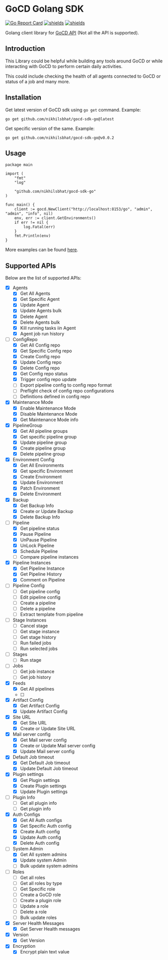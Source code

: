 # GoCD Golang SDK

[![Go Report Card](https://goreportcard.com/badge/github.com/nikhilsbhat/gocd-sdk-go)](https://goreportcard.com/report/github.com/nikhilsbhat/gocd-sdk-go)
[![shields](https://img.shields.io/badge/license-MIT-blue)](https://github.com/nikhilsbhat/gocd-sdk-go/blob/master/LICENSE)
[![shields](https://godoc.org/github.com/nikhilsbhat/gocd-sdk-go?status.svg)](https://godoc.org/github.com/nikhilsbhat/gocd-sdk-go)

Golang client library for [GoCD API](https://api.gocd.org/current/) (Not all the API is supported).

## Introduction

This Library could be helpful while building any tools around GoCD or while interacting with GoCD to perform certain
daily activities.

This could include checking the health of all agents connected to GoCD or status of a job and many more.

## Installation

Get latest version of GoCD sdk using `go get` command. Example:

```shell
go get github.com/nikhilsbhat/gocd-sdk-go@latest
```

Get specific version of the same. Example:

```shell
go get github.com/nikhilsbhat/gocd-sdk-go@v0.0.2
```

## Usage

```shell
package main

import (
	"fmt"
	"log"

	"github.com/nikhilsbhat/gocd-sdk-go"
)

func main() {
	client := gocd.NewClient("http://localhost:8153/go", "admin", "admin", "info", nil)
	env, err := client.GetEnvironments()
	if err != nil {
		log.Fatal(err)
	}
	fmt.Println(env)
}
```
More examples can be found [here](https://github.com/nikhilsbhat/gocd-sdk-go/tree/master/examples).

## Supported APIs
Below are the list of supported APIs:

- [x] Agents
    - [x] Get All Agents
    - [x] Get Specific Agent
    - [x] Update Agent
    - [x] Update Agents bulk
    - [x] Delete Agent
    - [x] Delete Agents bulk
    - [x] Kill running tasks iin Agent
    - [x] Agent job run history
- [ ] ConfigRepo
    - [x] Get All Config repo
    - [x] Get Specific Config repo
    - [x] Create Config repo
    - [x] Update Config repo
    - [x] Delete Config repo
    - [x] Get Config repo status
    - [x] Trigger config repo update
    - [ ] Export pipeline config to config repo format
    - [ ] Preflight check of config repo configurations
    - [ ] Definitions defined in config repo
- [x] Maintenance Mode
    - [x] Enable Maintenance Mode
    - [x] Disable Maintenance Mode
    - [x] Get Maintenance Mode info
- [x] PipelineGroup
    - [x] Get All pipeline groups
    - [x] Get specific pipeline group
    - [x] Update pipeline group
    - [x] Create pipeline group
    - [x] Delete pipeline group
- [x] Environment Config
    - [x] Get All Environments
    - [x] Get specific Environment
    - [x] Create Environment
    - [x] Update Environment
    - [x] Patch Environment
    - [x] Delete Environment
- [x] Backup
    - [x] Get Backup Info
    - [x] Create or Update Backup
    - [x] Delete Backup Info
- [ ] Pipeline
    - [x] Get pipeline status
    - [x] Pause Pipeline
    - [x] UnPause Pipeline
    - [x] UnLock Pipeline
    - [x] Schedule Pipeline
    - [ ] Compare pipeline instances
- [x] Pipeline Instances
    - [x] Get Pipeline Instance
    - [x] Get Pipeline History
    - [x] Comment on Pipeline
- [ ] Pipeline Config
    - [ ] Get pipeline config
    - [ ] Edit pipeline config
    - [ ] Create a pipeline
    - [ ] Delete a pipeline
    - [ ] Extract template from pipeline
- [ ] Stage Instances
    - [ ] Cancel stage
    - [ ] Get stage instance
    - [ ] Get stage history
    - [ ] Run failed jobs
    - [ ] Run selected jobs
- [ ] Stages
    - [ ] Run stage
- [ ] Jobs
    - [ ] Get job instance
    - [ ] Get job history
- [x] Feeds
    - [x] Get All pipelines
    - [ ]
- [x] Artifact Config
    - [x] Get Artifact Config
    - [x] Update Artifact Config
- [x] Site URL
    - [x] Get Site URL
    - [x] Create or Update Site URL
- [x] Mail server config
    - [x] Get Mail server config
    - [x] Create or Update Mail server config
    - [x] Update Mail server config
- [x] Default Job timeout
    - [x] Get Default Job timeout
    - [x] Update Default Job timeout
- [x] Plugin settings
    - [x] Get Plugin settings
    - [x] Create Plugin settings
    - [x] Update Plugin settings
- [ ] Plugin Info
    - [ ] Get all plugin info
    - [ ] Get plugin info
- [x] Auth Configs
  - [x] Get All Auth configs
  - [x] Get Specific Auth config
  - [x] Create Auth config
  - [x] Update Auth config
  - [x] Delete Auth config
- [ ] System Admin
    - [x] Get All system admins
    - [x] Update system Admin
    - [ ] Bulk update system admins
- [ ] Roles
    - [ ] Get all roles
    - [ ] Get all roles by type
    - [ ] Get Specific role
    - [ ] Create a GoCD role
    - [ ] Create a plugin role
    - [ ] Update a role
    - [ ] Delete a role
    - [ ] Bulk update roles
- [x] Server Health Messages
    - [x] Get Server Health messages
- [x] Version
    - [x] Get Version
- [x] Encryption
    - [x] Encrypt plain text value
